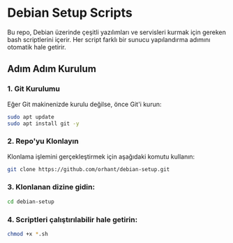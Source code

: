 # Debian Setup Scripts

Bu repo, Debian üzerinde çeşitli yazılımları ve servisleri kurmak için gereken bash scriptlerini içerir. Her script farklı bir sunucu yapılandırma adımını otomatik hale getirir.

## Adım Adım Kurulum

### 1. Git Kurulumu
Eğer Git makinenizde kurulu değilse, önce Git'i kurun:

```bash
sudo apt update
sudo apt install git -y 
```
### 2. Repo'yu Klonlayın
Klonlama işlemini gerçekleştirmek için aşağıdaki komutu kullanın:

```bash
git clone https://github.com/orhant/debian-setup.git
```

### 3. Klonlanan dizine gidin:

```bash
cd debian-setup
```

### 4. Scriptleri çalıştırılabilir hale getirin:

```bash
chmod +x *.sh
```
